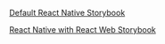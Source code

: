 [Default React Native Storybook](https://github.com/agenthunt/rn-dev-ios-android-web/blob/master/StorybookSetup/docs/rn_default_storybook_demo.gif)

[React Native with React Web Storybook](https://github.com/agenthunt/rn-dev-ios-android-web/blob/master/StorybookSetup/docs/rn_storybook_web_demo.gif)